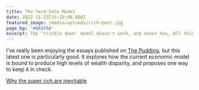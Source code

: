 ```yaml
---
title: The Yard-Sale Model
date: 2022-11-23T15:19:00.000Z
featured_image: /media/uploads/rich-poor.jpg
page_bg: '#BA5F68'
excerpt: The 'trickle down' model doesn't work, and never has. All things being equal, the emergence of the 'super-rich' is inevitable.
---
```


I've really been enjoying the essays published on [The Pudding](https://pudding.cool), but this latest one is particularly good. It explores how the current economic model is bound to produce high levels of wealth disparity, and proposes one way to keep it in check.

[Why the super rich are inevitable](https://pudding.cool/2022/12/yard-sale/)
